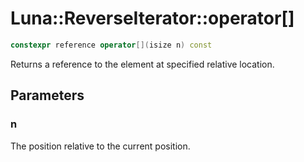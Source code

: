 # Luna::ReverseIterator::operator[]

```c++
constexpr reference operator[](isize n) const
```

Returns a reference to the element at specified relative location. 



## Parameters
### n
The position relative to the current position. 

